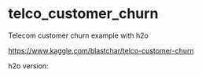 # telco_customer_churn
Telecom customer churn example with h2o


https://www.kaggle.com/blastchar/telco-customer-churn

h2o version: 
